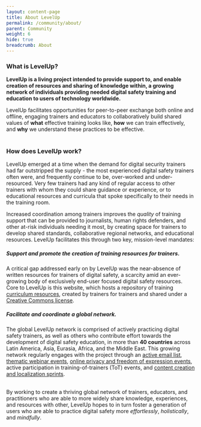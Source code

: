 ```yaml
---
layout: content-page
title: About LevelUp
permalink: /community/about/
parent: Community
weight: 6
hide: true
breadcrumb: About
---
```

### What is LevelUp?
**LevelUp is a living project intended to provide support to, and enable creation of resources and sharing of knowledge within, a growing network of individuals providing needed digital safety training and education to users of technology worldwide.** 

LevelUp facilitates opportunities for peer-to-peer exchange both online and offline, engaging trainers and educators to collaboratively build shared values of **what** effective training looks like, **how** we can train effectively, and **why** we understand these practices to be effective. 
<br><br>

### How does LevelUp work?
LevelUp emerged at a time when the demand for digital security trainers had far outstripped the supply - the most experienced digital safety trainers often were, and frequently continue to be, over-worked and under-resourced. Very few trainers had any kind of regular access to other trainers with whom they could share guidance or experience, or to educational resources and curricula that spoke specifically to their needs in the training room.

Increased coordination among trainers improves the *quality* of training support that can be provided to journalists, human rights defenders, and other at-risk individuals needing it most, by creating space for trainers to develop shared standards, collaborative regional networks, and educational resources. LevelUp facilitates this through two key, mission-level mandates:

##### Support and promote the creation of training resources *for* trainers.
A critical gap addressed early on by LevelUp was the near-absence of written resources for trainers of digital safety, a scarcity amid an ever-growing body of exclusively end-user focused digital safety resources. Core to LevelUp is this website, which hosts a repository of training [curriculum resources](), created by trainers for trainers and shared under a [Creative Commons license]().

##### Facilitate and coordinate a global network.
The global LevelUp network is comprised of actively practicing digital safety trainers, as well as others who contribute effort towards the development of digital safety education, in more than **40 countries** across Latin America, Asia, Eurasia, Africa, and the Middle East. This growing network regularly engages with the project through an [active email list](), [thematic webinar events](http://www.fabriders.net/levelup-notes-prep/), [online privacy and freedom of expression events](), active participation in training-of-trainers (ToT) events, and [content creation and localization sprints](http://www.localizationlab.org/2016-localization-summit-and-sprint-summary).
<br><br>

By working to create a thriving global network of trainers, educators, and practitioners who are able to more widely share knowledge, experiences, and resources with other, LevelUp hopes to in turn foster a generation of users who are able to practice digital safety more *effortlessly*, *holistically*, and *mindfully*.
<br><br>

